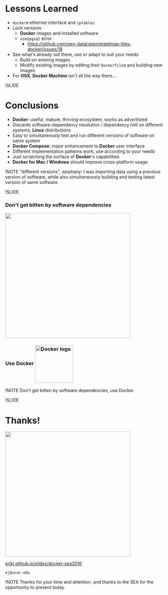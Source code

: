 <!-- Outro -->

# Lessons Learned
- `docker0` ethernet interface and `iptables`
- Lock versions
  - **Docker** images and installed software
  - `osm2pgsql` error
    - <https://github.com/geo-data/openstreetmap-tiles-docker/issues/18>
- See what's already out there, use or adapt to suit your needs
  - Build on existing images
  - Modify existing images by editing their `Dockerfile`s and building new images
- For **OSX**, **Docker Machine** isn't all the way there...

!SLIDE
# Conclusions

- **Docker**: useful, mature, thriving ecosystem, works as advertisted
- Discards software-dependency resolution / dependency hell on different systems, **Linux** distributions
- Easy to simultaneously test and run different versions of software on same system
- **Docker Compose**: major enhancement to **Docker** user interface
- Different implementation patterns work, use according to your needs
- Just scratching the surface of **Docker**'s capabilities
- **Docker for Mac / Windows** should improve cross-platform usage

!NOTE
"different versions", epiphany: I was importing data using a previous version of software, while also simultaneously building and testing latest version of same software

!SLIDE

<h3 class='fragment' >Don't get bitten by software dependencies</h3>

<img src='images/snakes-logo-crop.jpeg' height=400 />

<h3 class='fragment'>
  Use Docker
  <img src='images/docker-logo.png' height=120px; alt='Docker logo' style='vertical-align:middle;'/>
</h3>

!NOTE
Don't get bitten by software dependencies, use Docker

!SLIDE
# Thanks!

<img src='images/jackson-burger.jpg' height=400 />

[erikj.github.io/slides/docker-sea2016](http://erikj.github.io/slides/docker-sea2016)

`ej@ucar.edu`

!NOTE
Thanks for your time and attention, and thanks to the SEA for the opportunity to present today.
